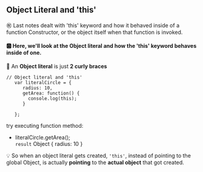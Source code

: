 ## Object Literal and 'this'

:congratulations: Last notes dealt with 'this' keyword and how it
behaved inside of a function Constructor, or the
object itself when that function is invoked.

#### :o2: Here, we'll look at the Object literal and how the 'this' keyword behaves inside of one.
 
 :red_circle: An **Object literal** is just **2 curly braces**
 
 
    // Object literal and 'this'
       var literalCircle = {
          radius: 10,
          getArea: function() {
            console.log(this);
          }
 
       };

try executing function method:    

- literalCircle.getArea();   
    `result` Object { radius: 10 }
    
:bulb: So when an object literal gets created, `'this'`, instead
of pointing to the global Object, is actually
**pointing** to the **actual object** that got created.
